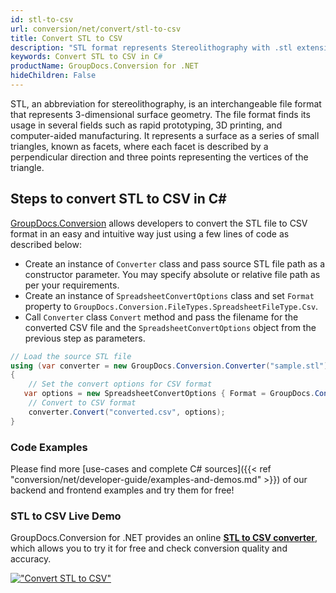 ```yaml
---
id: stl-to-csv
url: conversion/net/convert/stl-to-csv
title: Convert STL to CSV
description: "STL format represents Stereolithography with .stl extension. Learn how to convert STL to CSV file programmatically in C# language using GroupDocs.Conversion for .NET library."
keywords: Convert STL to CSV in C#
productName: GroupDocs.Conversion for .NET
hideChildren: False
---
```


STL, an abbreviation for stereolithography, is an interchangeable file format that represents 3-dimensional surface geometry. The file format finds its usage in several fields such as rapid prototyping, 3D printing, and computer-aided manufacturing. It represents a surface as a series of small triangles, known as facets, where each facet is described by a perpendicular direction and three points representing the vertices of the triangle.

## Steps to convert STL to CSV in C#

[GroupDocs.Conversion](https://products.groupdocs.com/conversion/net) allows developers to convert the STL file to CSV format in an easy and intuitive way just using a few lines of code as described below:

* Create an instance of `Converter` class and pass source STL file path as a constructor parameter. You may specify absolute or relative file path as per your requirements. 
* Create an instance of `SpreadsheetConvertOptions` class and set `Format` property to `GroupDocs.Conversion.FileTypes.SpreadsheetFileType.Csv`.
* Call `Converter` class `Convert` method and pass the filename for the converted CSV file and the `SpreadsheetConvertOptions` object from the previous step as parameters.

```csharp
// Load the source STL file
using (var converter = new GroupDocs.Conversion.Converter("sample.stl"))
{
    // Set the convert options for CSV format
   var options = new SpreadsheetConvertOptions { Format = GroupDocs.Conversion.FileTypes.SpreadsheetFileType.Csv };
    // Convert to CSV format
    converter.Convert("converted.csv", options);
}
```

### Code Examples

Please find more [use-cases and complete C# sources]({{< ref "conversion/net/developer-guide/examples-and-demos.md" >}}) of our backend and frontend examples and try them for free!

### STL to CSV Live Demo

GroupDocs.Conversion for .NET provides an online [**STL to CSV converter**](https://products.groupdocs.app/conversion/stl-to-csv), which allows you to try it for free and check conversion quality and accuracy.

[!["Convert STL to CSV"](conversion/net/images/convert-to-csv/convert-stl-to-csv.png)](https://products.groupdocs.app/conversion/stl-to-csv)